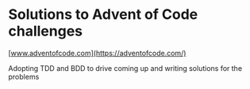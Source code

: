 # Solutions to Advent of Code challenges

[www.adventofcode.com](https://adventofcode.com/)

Adopting TDD and BDD to drive coming up and writing solutions for the problems